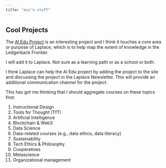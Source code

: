 ```yaml
---
title: "ass'n stuff"
---
```



## Cool Projects

The [AI Edu Project](https://aiedu.org/homepage/#aiforum-contact-form-01) is an interesting project and I think it touches a core area or purpose of Laplace, which is to help map the extent of knowledge in the Ledgerback Frontier. 

I will add it to Laplace. Not sure as a learning path or as a school or both. 

I think Laplace can help the AI Edu project by adding the project to the site and discussing the project in the Laplace Newsletter. This will provide an additional communication channel for the project.

This has got me thinking that I should aggregate courses on these topics first:

1. Instructional Design
2. Tools for Thought (TfT)
3. Artificial Intelligence
4. Blockchain & Web3
5. Data Science
6. Data-related courses (e.g., data ethics, data literacy)
7. Sustainability
8. Tech Ethics & Philosophy
9. Cooperatives
10. Metascience 
11. Organizational management